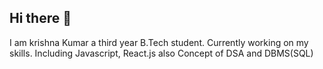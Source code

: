 ## Hi there  👋

I am krishna Kumar a third year B.Tech student.
Currently working on my skills. 
Including Javascript, React.js
also Concept of DSA and DBMS(SQL)


<!--Here are some ideas to get you started:

- 🔭 I’m currently working on ...
- 🌱 I’m currently learning ...
- 👯 I’m looking to collaborate on ...
- 🤔 I’m looking for help with ...
- 💬 Ask me about ...
- 📫 How to reach me: ...
- 😄 Pronouns: ...
- ⚡ Fun fact: ...
-->
